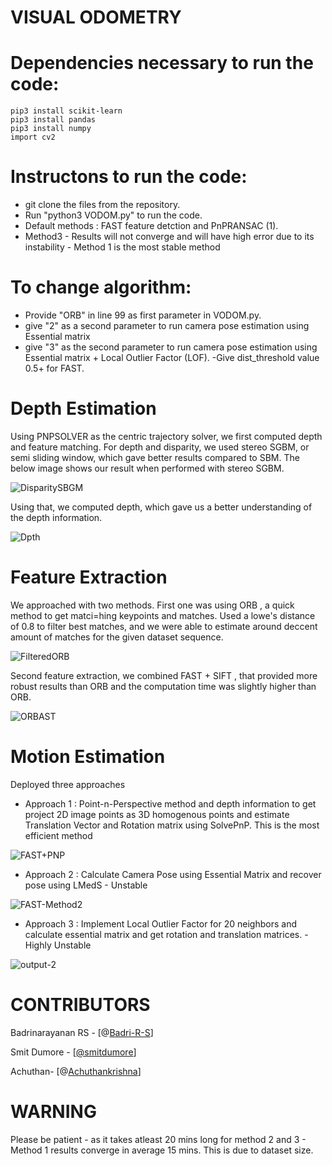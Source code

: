 # VISUAL ODOMETRY 
# Dependencies necessary to run the code:
```
pip3 install scikit-learn
pip3 install pandas
pip3 install numpy
import cv2
```
# Instructons to run the code: 
- git clone the files from the repository.
- Run "python3 VODOM.py" to run the code.
- Default methods : FAST feature detction and PnPRANSAC (1).
- Method3 - Results will not converge and will have high error due to its instability - Method 1 is the most stable method

# To change algorithm:
- Provide "ORB" in line 99 as first parameter in VODOM.py.
- give "2" as a second parameter to run camera pose estimation using Essential matrix
- give "3" as the second parameter to run camera pose estimation using Essential matrix + Local Outlier Factor (LOF).
-Give dist_threshold value 0.5+ for FAST.

# Depth Estimation 
Using PNPSOLVER as the centric trajectory solver, we first computed depth and feature matching. For depth and disparity, we used stereo SGBM, or semi sliding window, which gave better results compared to SBM. The below image shows our result when performed with stereo SGBM.

![DisparitySBGM](https://github.com/Achuthankrishna/VisualOdom/assets/74654704/23a7db9c-c660-4919-af76-0940ce035a71)

Using that, we computed depth, which gave us a better understanding of the depth information.

![Dpth](https://github.com/Achuthankrishna/VisualOdom/assets/74654704/0d4044f2-c399-4f31-9ab8-9f26f9c249c1)

# Feature Extraction
We approached with two methods. First one was using ORB , a quick method to get matci=hing keypoints and matches. Used a lowe's distance of 0.8 to filter best matches, and we were able to estimate around deccent amount of matches for the given dataset sequence.

![FilteredORB](https://github.com/Achuthankrishna/VisualOdom/assets/74654704/f267632d-12ab-434c-a69e-b707133e6c19)


Second feature extraction, we combined FAST + SIFT , that provided more robust results than ORB and the computation time was slightly higher than ORB.

![ORBAST](https://github.com/Achuthankrishna/VisualOdom/assets/74654704/853c5b94-4144-41ec-918f-d39f71ca65df)

# Motion Estimation
Deployed three approaches 
- Approach 1 : Point-n-Perspective method and depth information to get project 2D image points as 3D homogenous points and estimate Translation Vector and Rotation matrix using SolvePnP. This is the most efficient method 

![FAST+PNP](https://github.com/Achuthankrishna/VisualOdom/assets/74654704/8d3ce938-3bba-45bb-9d20-92ed5a5a4a76)



- Approach 2 : Calculate Camera Pose using Essential Matrix and recover pose using LMedS - Unstable

![FAST-Method2](https://github.com/Achuthankrishna/VisualOdom/assets/74654704/7b638c25-741a-425b-b32e-6242fb57cdd0)

- Approach 3 : Implement Local Outlier Factor for 20 neighbors and calculate essential matrix and get rotation and translation matrices. - Highly Unstable 

![output-2](https://github.com/Achuthankrishna/VisualOdom/assets/74654704/11b09244-66d2-43d1-b961-da793ab6c6a0)

# CONTRIBUTORS 
Badrinarayanan RS - [@[Badri-R-S](https://github.com/Badri-R-S
)]

Smit Dumore - [[@smitdumore](https://github.com/smitdumore)]

Achuthan- [@[Achuthankrishna](https://github.com/Achuthankrishna)]
# WARNING
Please be patient - as it takes atleast 20 mins long for method 2 and 3 - Method 1 results converge in average 15 mins. This is due to dataset size.
 
